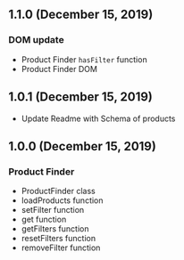 ## 1.1.0 (December 15, 2019)

### DOM update
- Product Finder ``hasFilter`` function
- Product Finder DOM

## 1.0.1 (December 15, 2019)
- Update Readme with Schema of products

## 1.0.0 (December 15, 2019)

### Product Finder
- ProductFinder class
- loadProducts function
- setFilter function
- get function
- getFilters function
- resetFilters function
- removeFilter function